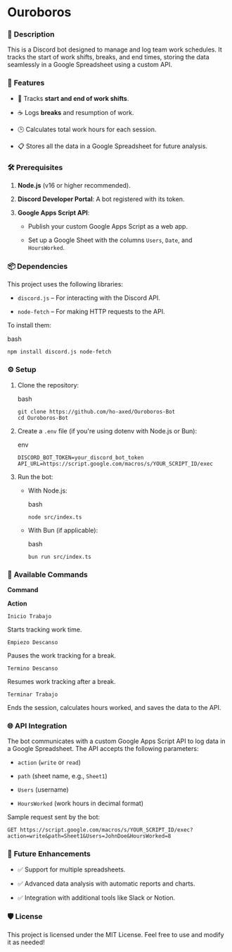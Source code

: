 
# Ouroboros

### 📖 **Description**

This is a Discord bot designed to manage and log team work schedules. It tracks the start of work shifts, breaks, and end times, storing the data seamlessly in a Google Spreadsheet using a custom API.

### 🚀 **Features**

-   🎯 Tracks **start and end of work shifts**.
    
-   ☕ Logs **breaks** and resumption of work.
    
-   🕒 Calculates total work hours for each session.
    
-   📋 Stores all the data in a Google Spreadsheet for future analysis.
    

### 🛠️ **Prerequisites**

1.  **Node.js** (v16 or higher recommended).
    
2.  **Discord Developer Portal**: A bot registered with its token.
    
3.  **Google Apps Script API**:
    
    -   Publish your custom Google Apps Script as a web app.
        
    -   Set up a Google Sheet with the columns `Users`, `Date`, and `HoursWorked`.
        

### 📦 **Dependencies**

This project uses the following libraries:

-   `discord.js` – For interacting with the Discord API.
    
-   `node-fetch` – For making HTTP requests to the API.
    

To install them:

bash

```
npm install discord.js node-fetch

```

### ⚙️ **Setup**

1.  Clone the repository:
    
    bash
    
    ```
    git clone https://github.com/ho-axed/Ouroboros-Bot
    cd Ouroboros-Bot
    
    ```
    
2.  Create a `.env` file (if you're using dotenv with Node.js or Bun):
    
    env
    
    ```
    DISCORD_BOT_TOKEN=your_discord_bot_token
    API_URL=https://script.google.com/macros/s/YOUR_SCRIPT_ID/exec
    
    ```
    
3.  Run the bot:
    
    -   With Node.js:
        
        bash
        
        ```
        node src/index.ts
        
        ```
        
    -   With Bun (if applicable):
        
        bash
        
        ```
        bun run src/index.ts
        
        ```
        

### 📝 **Available Commands**

**Command**

**Action**

`Inicio Trabajo`

Starts tracking work time.

`Empiezo Descanso`

Pauses the work tracking for a break.

`Termino Descanso`

Resumes work tracking after a break.

`Terminar Trabajo`

Ends the session, calculates hours worked, and saves the data to the API.

### 🌐 **API Integration**

The bot communicates with a custom Google Apps Script API to log data in a Google Spreadsheet. The API accepts the following parameters:

-   `action` (`write` or `read`)
    
-   `path` (sheet name, e.g., `Sheet1`)
    
-   `Users` (username)
    
-   `HoursWorked` (work hours in decimal format)
    

Sample request sent by the bot:

```
GET https://script.google.com/macros/s/YOUR_SCRIPT_ID/exec?action=write&path=Sheet1&Users=JohnDoe&HoursWorked=8

```

### 🌟 **Future Enhancements**

-   ✅ Support for multiple spreadsheets.
    
-   ✅ Advanced data analysis with automatic reports and charts.
    
-   ✅ Integration with additional tools like Slack or Notion.
    

### 🛡️ **License**

This project is licensed under the MIT License. Feel free to use and modify it as needed!